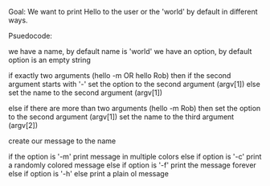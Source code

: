 Goal:
  We want to print Hello to the user or the 'world' by default in
  different ways.

Psuedocode:

  we have a name, by default name is 'world'
  we have an option, by default option is an empty string

  if exactly two arguments (hello -m OR hello Rob) then
    if the second argument starts with '-'
      set the option to the second argument  (argv[1])
    else
      set the name to the second argument (argv[1])

  else if there are more than two arguments (hello -m Rob) then
    set the option to the second argument (argv[1])
    set the name to the third argument (argv[2])

  create our message to the name

  if the option is '-m'
    print message in multiple colors
  else if option is '-c'
    print a randomly colored message
  else if option is '-f'
    print the message forever
  else if option is '-h'
  else
    print a plain ol message

